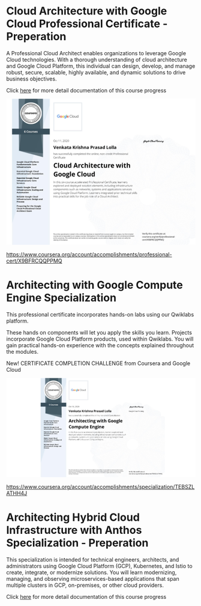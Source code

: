 #  Cloud Architecture with Google Cloud Professional Certificate - Preperation

A Professional Cloud Architect enables organizations to leverage Google Cloud technologies. With a thorough understanding of cloud architecture and Google Cloud Platform, this individual can design, develop, and manage robust, secure, scalable, highly available, and dynamic solutions to drive business objectives.

Click [here](https://github.com/vlolla/google-cloud/blob/master/Cloud%20Architecture%20with%20Google%20Cloud%20Professional%20Certificate.md) for more detail documentation of this course progress

![Cloud Architecture with Google Cloud Professional Certificate](./certificate/X9BFRCQQPPMQ.jpeg)

https://www.coursera.org/account/accomplishments/professional-cert/X9BFRCQQPPMQ

#  Architecting with Google Compute Engine Specialization

This professional certificate incorporates hands-on labs using our Qwiklabs platform.

These hands on components will let you apply the skills you learn. Projects incorporate Google Cloud Platform products, used within Qwiklabs. You will gain practical hands-on experience with the concepts explained throughout the modules.

New! CERTIFICATE COMPLETION CHALLENGE from Coursera and Google Cloud

![Architecting with Google Compute Engine Specialization](./certificate/TEBSZLATHH4J.jpeg)


https://www.coursera.org/account/accomplishments/specialization/TEBSZLATHH4J


# Architecting Hybrid Cloud Infrastructure with Anthos Specialization - Preperation

This specialization is intended for technical engineers, architects, and administrators using Google Cloud Platform (GCP), Kubernetes, and Istio to create, integrate, or modernize solutions. You will learn modernizing, managing, and observing microservices-based applications that span multiple clusters in GCP, on-premises, or other cloud providers.

Click [here](https://github.com/vlolla/google-cloud/tree/master/Architecting%20Hybrid%20Cloud%20Infrastructure%20with%20Anthos%20Specialization) for more detail documentation of this course progress
